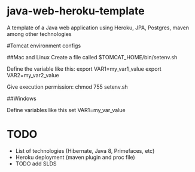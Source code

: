 # java-web-heroku-template
A template of a Java web application using Heroku, JPA, Postgres, maven among other technologies

#Tomcat environment configs

##Mac and Linux
Create a file called $TOMCAT_HOME/bin/setenv.sh

Define the variable like this:
export VAR1=my_var1_value
export VAR2=my_var2_value

Give execution permission:
chmod 755 setenv.sh

##Windows

Define variables like this
set VAR1=my_var_value

# TODO
- List of technologies (Hibernate, Java 8, Primefaces, etc)
- Heroku deployment (maven plugin and proc file)
- TODO add SLDS
